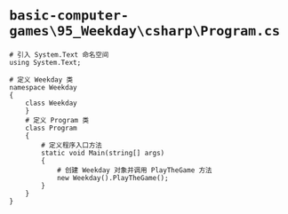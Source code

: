 # `basic-computer-games\95_Weekday\csharp\Program.cs`

```
# 引入 System.Text 命名空间
using System.Text;

# 定义 Weekday 类
namespace Weekday
{
    class Weekday
    }
    # 定义 Program 类
    class Program
    {
        # 定义程序入口方法
        static void Main(string[] args)
        {
            # 创建 Weekday 对象并调用 PlayTheGame 方法
            new Weekday().PlayTheGame();
        }
    }
}
```